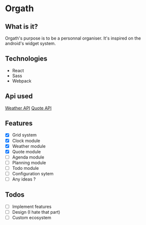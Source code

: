 # Orgath

## What is it?
Orgath's purpose is to be a personnal organiser. It's inspired on the android's widget system.

## Technologies
- React
- Sass
- Webpack

## Api used
[Weather API](https://openweathermap.org/)
[Quote API](https://quotes.rest/)

## Features
- [x] Grid system
- [x] Clock module
- [x] Weather module
- [x] Quote module
- [ ] Agenda module
- [ ] Planning module
- [ ] Todo module
- [ ] Configuration sytem
- [ ] Any ideas ?

## Todos
- [ ] Implement features
- [ ] Design (I hate that part)
- [ ] Custom ecosystem
